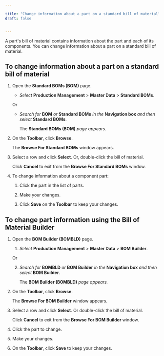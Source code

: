 ```yaml
---

title: "Change information about a part on a standard bill of material"
draft: false


---
```


A part's bill of material contains information about the part and each of its components. You can change information about a part on a standard bill of material.

## To change information about a part on a standard bill of material

1.  Open the **Standard BOMs (BOM)** page.

    -  *Select* **Production Management** > **Master Data** > **Standard BOMs**.

    Or

    -  *Search for* **BOM** *or* **Standard BOMs** *in the* **Navigation box** *and then select* **Standard BOMs**.

        The **Standard BOMs (BOM)** *page appears.*

2.  On the **Toolbar**, click **Browse**.

    The **Browse For Standard BOMs** window appears.

3.  Select a row and click **Select**. Or, double-click the bill of material.

    Click **Cancel** to exit from the **Browse For Standard BOMs** window.

4.  To change information about a component part:

    1.  Click the part in the list of parts.

    2.  Make your changes.

    3.  Click **Save** on the **Toolbar** to keep your changes.

## To change part information using the Bill of Material Builder

1.  Open the **BOM Builder (BOMBLD)** page.

    1.  *Select* **Production Management** > **Master Data** > **BOM Builder**.

    Or

    2.  *Search for* **BOMBLD** *or* **BOM Builder** *in the* **Navigation box** *and then select* **BOM Builder**.
    
        The **BOM Builder (BOMBLD)** *page appears.*

2.  On the **Toolbar**, click **Browse**.

    The **Browse For BOM Builder** window appears.

3.  Select a row and click **Select**. Or double-click the bill of material. 

    Click **Cancel** to exit from the **Browse For BOM Builder** window.

4.  Click the part to change.

5.  Make your changes.

6.  On the **Toolbar**, click **Save** to keep your changes.